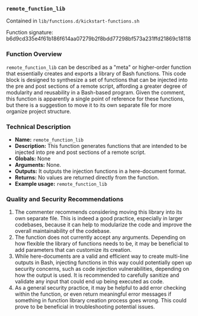 ### `remote_function_lib `

Contained in `lib/functions.d/kickstart-functions.sh`

Function signature: b6d9cd335e4f61b186f614aa07279b2f8bdd77298bf573a231ffd21869c18118

### Function Overview

`remote_function_lib` can be described as a "meta" or higher-order function that essentially creates and exports a library of Bash functions. This code block is designed to synthesize a set of functions that can be injected into the pre and post sections of a remote script, affording a greater degree of modularity and reusability in a Bash-based program. Given the comment, this function is apparently a single point of reference for these functions, but there is a suggestion to move it to its own separate file for more organize project structure.

### Technical Description

- **Name:** `remote_function_lib`
- **Description:** This function generates functions that are intended to be injected into pre and post sections of a remote script.
- **Globals:** None
- **Arguments:** None. 
- **Outputs:** It outputs the injection functions in a here-document format.
- **Returns:** No values are returned directly from the function.
- **Example usage:** `remote_function_lib`

### Quality and Security Recommendations

1. The commenter recommends considering moving this library into its own separate file. This is indeed a good practice, especially in larger codebases, because it can help to modularize the code and improve the overall maintainability of the codebase.
2. The function does not currently accept any arguments. Depending on how flexible the library of functions needs to be, it may be beneficial to add parameters that can customize its creation.
3. While here-documents are a valid and efficient way to create multi-line outputs in Bash, injecting functions in this way could potentially open up security concerns, such as code injection vulnerabilities, depending on how the output is used. It is recommended to carefully sanitize and validate any input that could end up being executed as code.
4. As a general security practice, it may be helpful to add error checking within the function, or even return meaningful error messages if something in function library creation process goes wrong. This could prove to be beneficial in troubleshooting potential issues.

